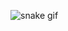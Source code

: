 
![snake gif](https://github.com/YOUR_USERNAME/zoom-zooom/blob/output/github-contribution-grid-snake.gif)

